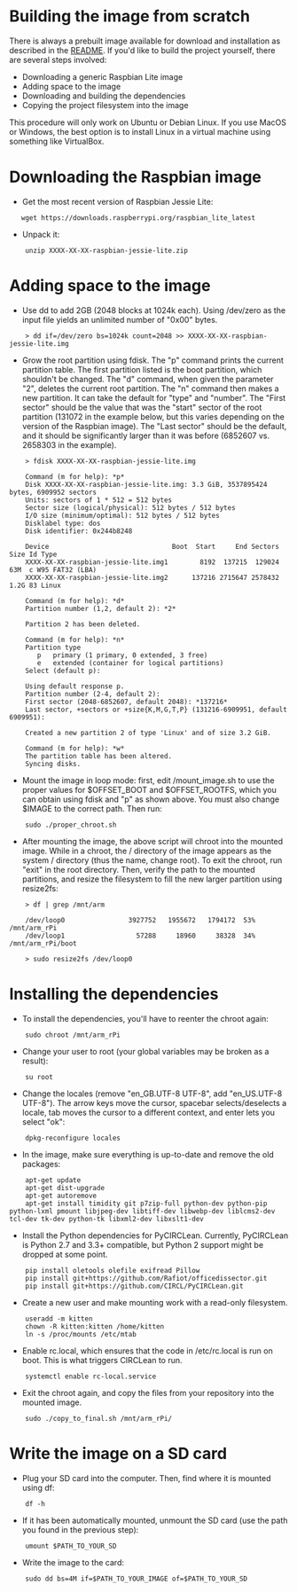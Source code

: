 Building the image from scratch
===============================

There is always a prebuilt image available for download and installation as
described in the [README](README.md). If you'd like to build the project yourself,
there are several steps involved:

* Downloading a generic Raspbian Lite image
* Adding space to the image
* Downloading and building the dependencies
* Copying the project filesystem into the image

This procedure will only work on Ubuntu or Debian Linux. If you use MacOS or
Windows, the best option is to install Linux in a virtual machine using
something like VirtualBox.

Downloading the Raspbian image
==============================

* Get the most recent version of Raspbian Jessie Lite:

```
   wget https://downloads.raspberrypi.org/raspbian_lite_latest
```

* Unpack it:

```
    unzip XXXX-XX-XX-raspbian-jessie-lite.zip
```

Adding space to the image
=========================

* Use dd to add 2GB (2048 blocks at 1024k each). Using /dev/zero as the input
file yields an unlimited number of "0x00" bytes.

```
    > dd if=/dev/zero bs=1024k count=2048 >> XXXX-XX-XX-raspbian-jessie-lite.img
```

* Grow the root partition using fdisk. The "p" command prints the current partition
table. The first partition listed is the boot partition, which shouldn't be changed.
The "d" command, when given the parameter "2", deletes the current root partition.
The "n" command then makes a new partition. It can take the default for "type"
and "number". The "First sector" should be the value that was the "start" sector of the root
partition (131072 in the example below, but this varies depending on the version of the
Raspbian image). The "Last sector" should be the default, and it should be significantly
larger than it was before (6852607 vs. 2658303 in the example).


```
    > fdisk XXXX-XX-XX-raspbian-jessie-lite.img

    Command (m for help): *p*
    Disk XXXX-XX-XX-raspbian-jessie-lite.img: 3.3 GiB, 3537895424 bytes, 6909952 sectors
    Units: sectors of 1 * 512 = 512 bytes
    Sector size (logical/physical): 512 bytes / 512 bytes
    I/O size (minimum/optimal): 512 bytes / 512 bytes
    Disklabel type: dos
    Disk identifier: 0x244b8248

    Device                               Boot  Start     End Sectors  Size Id Type
    XXXX-XX-XX-raspbian-jessie-lite.img1        8192  137215  129024   63M  c W95 FAT32 (LBA)
    XXXX-XX-XX-raspbian-jessie-lite.img2      137216 2715647 2578432  1.2G 83 Linux

    Command (m for help): *d*
    Partition number (1,2, default 2): *2*

    Partition 2 has been deleted.

    Command (m for help): *n*
    Partition type
       p   primary (1 primary, 0 extended, 3 free)
       e   extended (container for logical partitions)
    Select (default p):

    Using default response p.
    Partition number (2-4, default 2):
    First sector (2048-6852607, default 2048): *137216*
    Last sector, +sectors or +size{K,M,G,T,P} (131216-6909951, default 6909951):

    Created a new partition 2 of type 'Linux' and of size 3.2 GiB.

    Command (m for help): *w*
    The partition table has been altered.
    Syncing disks.
```

* Mount the image in loop mode: first, edit /mount_image.sh to use the proper values
for $OFFSET_BOOT and $OFFSET_ROOTFS, which you can obtain using fdisk and "p" as
shown above. You must also change $IMAGE to the correct path. Then run:

```
    sudo ./proper_chroot.sh
```

* After mounting the image, the above script will chroot into the mounted image.
While in a chroot, the / directory of the image appears as the system / directory
(thus the name, change root). To exit the chroot, run "exit" in the root directory.
Then, verify the path to the mounted partitions, and resize the filesystem
to fill the new larger partition using resize2fs:

```
    > df | grep /mnt/arm

    /dev/loop0                3927752   1955672   1794172  53% /mnt/arm_rPi
    /dev/loop1                  57288     18960     38328  34% /mnt/arm_rPi/boot

    > sudo resize2fs /dev/loop0
```

Installing the dependencies
===========================

* To install the dependencies, you'll have to reenter the chroot again:

```
    sudo chroot /mnt/arm_rPi
```

* Change your user to root (your global variables may be broken as a result):

```
    su root
```

* Change the locales (remove "en_GB.UTF-8 UTF-8", add "en_US.UTF-8 UTF-8"). The
arrow keys move the cursor, spacebar selects/deselects a locale, tab moves the cursor
to a different context, and enter lets you select "ok":

```
    dpkg-reconfigure locales
```

* In the image, make sure everything is up-to-date and remove the old packages:

```
    apt-get update
    apt-get dist-upgrade
    apt-get autoremove
    apt-get install timidity git p7zip-full python-dev python-pip python-lxml pmount libjpeg-dev libtiff-dev libwebp-dev liblcms2-dev tcl-dev tk-dev python-tk libxml2-dev libxslt1-dev
```

* Install the Python dependencies for PyCIRCLean. Currently, PyCIRCLean is
Python 2.7 and 3.3+ compatible, but Python 2 support might be dropped at some point.

```
    pip install oletools olefile exifread Pillow
    pip install git+https://github.com/Rafiot/officedissector.git
    pip install git+https://github.com/CIRCL/PyCIRCLean.git
```

* Create a new user and make mounting work with a read-only filesystem. 

```
    useradd -m kitten
    chown -R kitten:kitten /home/kitten
    ln -s /proc/mounts /etc/mtab
```

* Enable rc.local, which ensures that the code in /etc/rc.local is run on boot.
This is what triggers CIRCLean to run.

```
    systemctl enable rc-local.service
```

* Exit the chroot again, and copy the files from your repository into the mounted
image.

```
    sudo ./copy_to_final.sh /mnt/arm_rPi/
```

Write the image on a SD card
============================

* Plug your SD card into the computer. Then, find where it is mounted using df:

```
    df -h
```

* If it has been automatically mounted, unmount the SD card (use the path you
found in the previous step):

```
    umount $PATH_TO_YOUR_SD
```

* Write the image to the card:

```
    sudo dd bs=4M if=$PATH_TO_YOUR_IMAGE of=$PATH_TO_YOUR_SD
```

